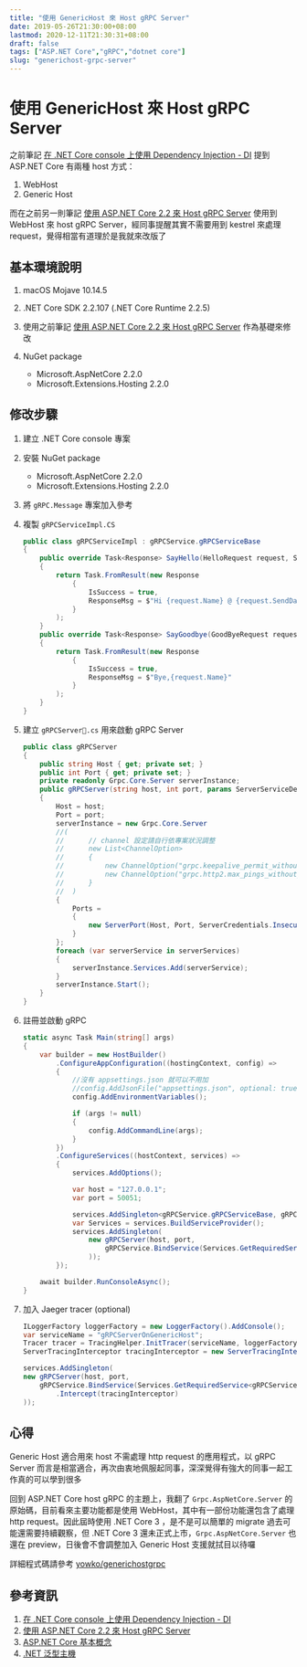 ```yaml
---
title: "使用 GenericHost 來 Host gRPC Server"
date: 2019-05-26T21:30:00+08:00
lastmod: 2020-12-11T21:30:31+08:00
draft: false
tags: ["ASP.NET Core","gRPC","dotnet core"]
slug: "generichost-grpc-server"
---
```

# 使用 GenericHost 來 Host gRPC Server

之前筆記 [在 .NET Core console 上使用 Dependency Injection - DI](/dotnet-core-console-di/) 提到 ASP.NET Core 有兩種 host 方式：

1. WebHost
2. Generic Host

而在之前另一則筆記 [使用 ASP.NET Core 2.2 來 Host gRPC Server](/aspdotnet-core-2-host-grpc-server/) 使用到 WebHost 來 host gRPC Server，經同事提醒其實不需要用到 kestrel 來處理 request，覺得相當有道理於是我就來改版了

## 基本環境說明

1. macOS Mojave 10.14.5
2. .NET Core SDK 2.2.107 (.NET Core Runtime 2.2.5)
3. 使用之前筆記 [使用 ASP.NET Core 2.2 來 Host gRPC Server](/aspdotnet-core-2-host-grpc-server/) 作為基礎來修改
4. NuGet package

    - Microsoft.AspNetCore 2.2.0
    - Microsoft.Extensions.Hosting 2.2.0

## 修改步驟

1. 建立 .NET Core console 專案
2. 安裝 NuGet package
  
    - Microsoft.AspNetCore 2.2.0
    - Microsoft.Extensions.Hosting 2.2.0

3. 將 `gRPC.Message` 專案加入參考
4. 複製 `gRPCServiceImpl.CS`

    ```cs
    public class gRPCServiceImpl : gRPCService.gRPCServiceBase
    {
        public override Task<Response> SayHello(HelloRequest request, ServerCallContext context)
        {
            return Task.FromResult(new Response
                {
                    IsSuccess = true,
                    ResponseMsg = $"Hi {request.Name} @ {request.SendDate.ToDateTime()} !!!"
                }
            );
        }
        public override Task<Response> SayGoodbye(GoodByeRequest request, ServerCallContext context)
        {
            return Task.FromResult(new Response
                {
                    IsSuccess = true,
                    ResponseMsg = $"Bye,{request.Name}"
                }
            );
        }
    }
    ```

5. 建立 `gRPCServer.cs` 用來啟動 gRPC Server

    ```cs
    public class gRPCServer
    {
        public string Host { get; private set; }
        public int Port { get; private set; }
        private readonly Grpc.Core.Server serverInstance;
        public gRPCServer(string host, int port, params ServerServiceDefinition[] serverServices)
        {
            Host = host;
            Port = port;
            serverInstance = new Grpc.Core.Server
            //(
            //      // channel 設定請自行依專案狀況調整
            //      new List<ChannelOption>
            //      {
            //          new ChannelOption("grpc.keepalive_permit_without_calls", 1),
            //          new ChannelOption("grpc.http2.max_pings_without_data", 0)
            //      }
            //  )
            {
                Ports =
                {
                    new ServerPort(Host, Port, ServerCredentials.Insecure)
                }
            };
            foreach (var serverService in serverServices)
            {
                serverInstance.Services.Add(serverService);
            }
            serverInstance.Start();
        }
    }
    ```

6. 註冊並啟動 gRPC

    ```cs
    static async Task Main(string[] args)
    {
        var builder = new HostBuilder()
            .ConfigureAppConfiguration((hostingContext, config) =>
            {
                //沒有 appsettings.json 就可以不用加
                //config.AddJsonFile("appsettings.json", optional: true);
                config.AddEnvironmentVariables();

                if (args != null)
                {
                    config.AddCommandLine(args);
                }
            })
            .ConfigureServices((hostContext, services) =>
            {
                services.AddOptions();

                var host = "127.0.0.1";
                var port = 50051;

                services.AddSingleton<gRPCService.gRPCServiceBase, gRPCServiceImpl>();
                var Services = services.BuildServiceProvider();
                services.AddSingleton(
                    new gRPCServer(host, port,
                        gRPCService.BindService(Services.GetRequiredService<gRPCService.gRPCServiceBase>())
                    ));
            });

        await builder.RunConsoleAsync();
    }
    ```

7. 加入 Jaeger tracer (optional)

    ```cs
    ILoggerFactory loggerFactory = new LoggerFactory().AddConsole();
    var serviceName = "gRPCServerOnGenericHost";
    Tracer tracer = TracingHelper.InitTracer(serviceName, loggerFactory);
    ServerTracingInterceptor tracingInterceptor = new ServerTracingInterceptor(tracer);

    services.AddSingleton(
    new gRPCServer(host, port,
        gRPCService.BindService(Services.GetRequiredService<gRPCService.gRPCServiceBase>())
            .Intercept(tracingInterceptor)
    ));
    ```

## 心得

Generic Host 適合用來 host 不需處理 http request 的應用程式，以 gRPC Server 而言是相當適合，再次由衷地佩服起同事，深深覺得有強大的同事一起工作真的可以學到很多

回到 ASP.NET Core host gRPC 的主題上，我翻了 `Grpc.AspNetCore.Server` 的原始碼，目前看來主要功能都是使用 WebHost，其中有一部份功能還包含了處理 http request。因此屆時使用 .NET Core 3 ，是不是可以簡單的 migrate 過去可能還需要持續觀察，但 .NET Core 3 還未正式上市，`Grpc.AspNetCore.Server` 也還在 preview，日後會不會調整加入 Generic Host 支援就拭目以待囉

詳細程式碼請參考 [yowko/generichostgrpc](https://github.com/yowko/generichostgrpc)

## 參考資訊

1. [在 .NET Core console 上使用 Dependency Injection - DI](/dotnet-core-console-di/)
2. [使用 ASP.NET Core 2.2 來 Host gRPC Server](/aspdotnet-core-2-host-grpc-server/)
3. [ASP.NET Core 基本概念](https://docs.microsoft.com/zh-tw/aspnet/core/fundamentals/index?view=aspnetcore-2.2&tabs=macos&WT.mc_id=DOP-MVP-5002594#host)
4. [.NET 泛型主機](https://docs.microsoft.com/zh-tw/aspnet/core/fundamentals/host/generic-host?view=aspnetcore-2.2&WT.mc_id=DOP-MVP-5002594)